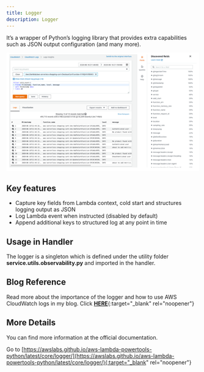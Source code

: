 ```yaml
---
title: Logger
description: Logger
---
```

It’s a wrapper of Python’s logging library that provides extra capabilities such as JSON output configuration (and many more).

![Logger](../media/logger.png)

## **Key features**

* Capture key fields from Lambda context, cold start and structures logging output as JSON
* Log Lambda event when instructed (disabled by default)
* Append additional keys to structured log at any point in time


## **Usage in Handler**
The logger is a singleton which is defined under the utility folder **service.utils.observability.py** and imported in the handler.

## **Blog Reference**
Read more about the importance of the logger and how to use AWS CloudWatch logs in my blog. Click [**HERE**](https://www.ranthebuilder.cloud/post/aws-lambda-cookbook-elevate-your-handler-s-code-part-1-logging){:target="_blank" rel="noopener"}


## **More Details**
You can find more information at the official documentation.

Go to [https://awslabs.github.io/aws-lambda-powertools-python/latest/core/logger/](https://awslabs.github.io/aws-lambda-powertools-python/latest/core/logger/){:target="_blank" rel="noopener"}
